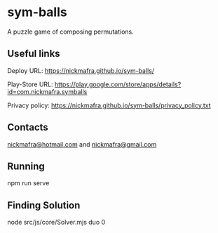 # sym-balls
A puzzle game of composing permutations.

## Useful links

Deploy URL: https://nickmafra.github.io/sym-balls/

Play-Store URL: https://play.google.com/store/apps/details?id=com.nickmafra.symballs

Privacy policy: https://nickmafra.github.io/sym-balls/privacy_policy.txt

## Contacts
nickmafra@hotmail.com and nickmafra@gmail.com

## Running
npm run serve

## Finding Solution
node src/js/core/Solver.mjs duo 0
